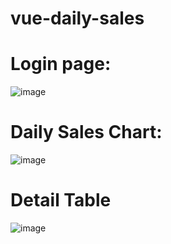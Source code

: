 # vue-daily-sales
# Login page: 

![image](https://github.com/nermindonat/vue-daily-sales/assets/70170606/4029a70c-6086-4904-928b-7f4969432bd4)


# Daily Sales Chart:

![image](https://github.com/nermindonat/vue-daily-sales/assets/70170606/9c2cafa1-1086-4f1b-ac29-e72b5216060b)


# Detail Table

![image](https://github.com/nermindonat/vue-daily-sales/assets/70170606/4ca81ce7-2042-40a5-88a5-7aecae05985f)




